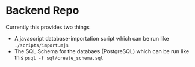 Backend Repo
==

Currently this provides two things

* A javascript database-importation script which can be run like `./scripts/import.mjs`
* The SQL Schema for the databaes (PostgreSQL) which can be run like this `psql -f sql/create_schema.sql`
